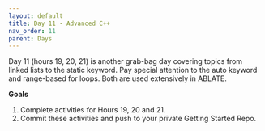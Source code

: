 ```yaml
---
layout: default
title: Day 11 - Advanced C++
nav_order: 11
parent: Days
---
```


Day 11 (hours 19, 20, 21) is another grab-bag day covering topics from linked lists to the static keyword.  Pay special attention to the auto keyword and range-based for loops.  Both are used extensively in ABLATE.

**Goals**
1. Complete activities for Hours 19, 20 and 21.
2. Commit these activities and push to your private Getting Started Repo.
